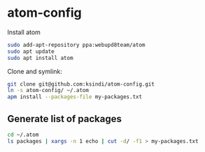 # atom-config

Install atom

```bash
sudo add-apt-repository ppa:webupd8team/atom
sudo apt update
sudo apt install atom
```

Clone and symlink:

```bash
git clone git@github.com:ksindi/atom-config.git
ln -s atom-config/ ~/.atom
apm install --packages-file my-packages.txt
```

## Generate list of packages

```bash
cd ~/.atom
ls packages | xargs -n 1 echo | cut -d/ -f1 > my-packages.txt
```
